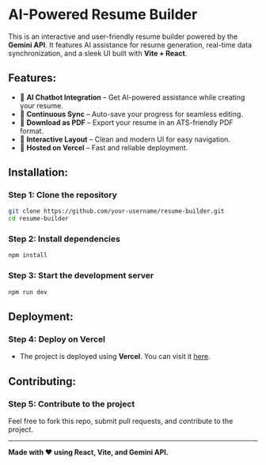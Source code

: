 # AI-Powered Resume Builder

This is an interactive and user-friendly resume builder powered by the **Gemini API**. It features AI assistance for resume generation, real-time data synchronization, and a sleek UI built with **Vite + React**.

## Features:
- 📝 **AI Chatbot Integration** – Get AI-powered assistance while creating your resume.
- 🔄 **Continuous Sync** – Auto-save your progress for seamless editing.
- 📄 **Download as PDF** – Export your resume in an ATS-friendly PDF format.
- 🎨 **Interactive Layout** – Clean and modern UI for easy navigation.
- 🚀 **Hosted on Vercel** – Fast and reliable deployment.

## Installation:
### Step 1: Clone the repository
   ```bash
   git clone https://github.com/your-username/resume-builder.git
   cd resume-builder
   ```
### Step 2: Install dependencies
   ```bash
   npm install
   ```
### Step 3: Start the development server
   ```bash
   npm run dev
   ```

## Deployment:
### Step 4: Deploy on Vercel
- The project is deployed using **Vercel**. You can visit it [here](https://project-mie6oefk0-varnitrainas-projects.vercel.app).

## Contributing:
### Step 5: Contribute to the project
Feel free to fork this repo, submit pull requests, and contribute to the project.

---

**Made with ❤️ using React, Vite, and Gemini API.**
